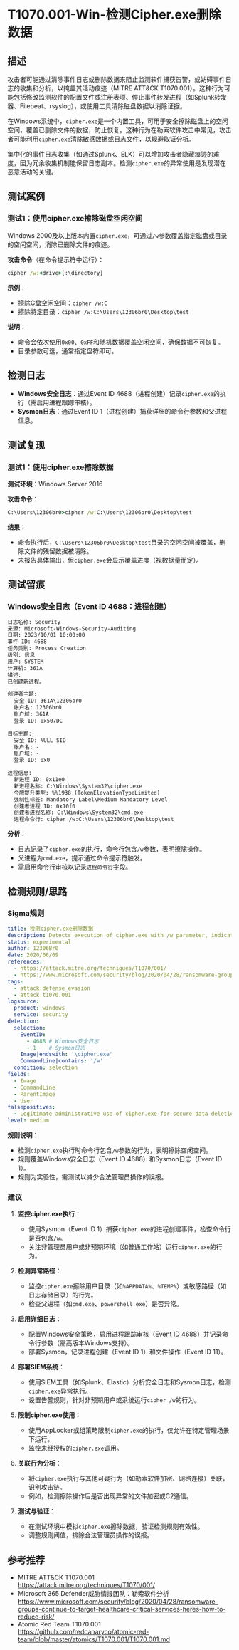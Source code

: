 # T1070.001-Win-检测Cipher.exe删除数据

## 描述

攻击者可能通过清除事件日志或删除数据来阻止监测软件捕获告警，或妨碍事件日志的收集和分析，以掩盖其活动痕迹（MITRE ATT&CK T1070.001）。这种行为可能包括修改监测软件的配置文件或注册表项、停止事件转发进程（如Splunk转发器、Filebeat、rsyslog），或使用工具清除磁盘数据以消除证据。

在Windows系统中，`cipher.exe`是一个内置工具，可用于安全擦除磁盘上的空闲空间，覆盖已删除文件的数据，防止恢复。这种行为在勒索软件攻击中常见，攻击者可能利用`cipher.exe`清除敏感数据或日志文件，以规避取证分析。

集中化的事件日志收集（如通过Splunk、ELK）可以增加攻击者隐藏痕迹的难度，因为冗余收集机制能保留日志副本。检测`cipher.exe`的异常使用是发现潜在恶意活动的关键。

## 测试案例

### 测试1：使用cipher.exe擦除磁盘空闲空间

Windows 2000及以上版本内置`cipher.exe`，可通过`/w`参数覆盖指定磁盘或目录的空闲空间，消除已删除文件的痕迹。

**攻击命令**（在命令提示符中运行）：
```cmd
cipher /w:<drive>[:\directory]
```

**示例**：
- 擦除C盘空闲空间：`cipher /w:C`
- 擦除特定目录：`cipher /w:C:\Users\12306br0\Desktop\test`

**说明**：
- 命令会依次使用`0x00`、`0xFF`和随机数据覆盖空闲空间，确保数据不可恢复。
- 目录参数可选，通常指定盘符即可。

## 检测日志

- **Windows安全日志**：通过Event ID 4688（进程创建）记录`cipher.exe`的执行（需启用进程跟踪审核）。
- **Sysmon日志**：通过Event ID 1（进程创建）捕获详细的命令行参数和父进程信息。

## 测试复现

### 测试1：使用cipher.exe擦除数据

**测试环境**：Windows Server 2016

**攻击命令**：
```cmd
C:\Users\12306br0>cipher /w:C:\Users\12306br0\Desktop\test
```

**结果**：
- 命令执行后，`C:\Users\12306br0\Desktop\test`目录的空闲空间被覆盖，删除文件的残留数据被清除。
- 未报告具体输出，但`cipher.exe`会显示覆盖进度（视数据量而定）。

## 测试留痕

### Windows安全日志（Event ID 4688：进程创建）

```xml
日志名称: Security
来源: Microsoft-Windows-Security-Auditing
日期: 2023/10/01 10:00:00
事件 ID: 4688
任务类别: Process Creation
级别: 信息
用户: SYSTEM
计算机: 361A
描述:
已创建新进程。

创建者主题:
  安全 ID: 361A\12306br0
  帐户名: 12306br0
  帐户域: 361A
  登录 ID: 0x507DC

目标主题:
  安全 ID: NULL SID
  帐户名: -
  帐户域: -
  登录 ID: 0x0

进程信息:
  新进程 ID: 0x11e0
  新进程名称: C:\Windows\System32\cipher.exe
  令牌提升类型: %%1938 (TokenElevationTypeLimited)
  强制性标签: Mandatory Label\Medium Mandatory Level
  创建者进程 ID: 0x10f0
  创建者进程名称: C:\Windows\System32\cmd.exe
  进程命令行: cipher /w:C:\Users\12306br0\Desktop\test
```

**分析**：
- 日志记录了`cipher.exe`的执行，命令行包含`/w`参数，表明擦除操作。
- 父进程为`cmd.exe`，提示通过命令提示符触发。
- 需启用命令行审核以记录`进程命令行`字段。

## 检测规则/思路

### Sigma规则

```yaml
title: 检测cipher.exe删除数据
description: Detects execution of cipher.exe with /w parameter, indicating potential data wiping behavior, as seen in ransomware attacks.
status: experimental
author: 12306Br0
date: 2020/06/09
references:
  - https://attack.mitre.org/techniques/T1070/001/
  - https://www.microsoft.com/security/blog/2020/04/28/ransomware-groups-continue-to-target-healthcare-critical-services-heres-how-to-reduce-risk/
tags:
  - attack.defense_evasion
  - attack.t1070.001
logsource:
  product: windows
  service: security
detection:
  selection:
    EventID:
      - 4688 # Windows安全日志
      - 1    # Sysmon日志
    Image|endswith: '\cipher.exe'
    CommandLine|contains: '/w'
  condition: selection
fields:
  - Image
  - CommandLine
  - ParentImage
  - User
falsepositives:
  - Legitimate administrative use of cipher.exe for secure data deletion
level: medium
```

**规则说明**：
- 检测`cipher.exe`执行时命令行包含`/w`参数的行为，表明擦除空闲空间。
- 规则覆盖Windows安全日志（Event ID 4688）和Sysmon日志（Event ID 1）。
- 规则为实验性，需测试以减少合法管理员操作的误报。

### 建议

1. **监控cipher.exe执行**：
   - 使用Sysmon（Event ID 1）捕获`cipher.exe`的进程创建事件，检查命令行是否包含`/w`。
   - 关注非管理员用户或非预期环境（如普通工作站）运行`cipher.exe`的行为。

2. **检测异常路径**：
   - 监控`cipher.exe`擦除用户目录（如`%APPDATA%`、`%TEMP%`）或敏感路径（如日志存储目录）的行为。
   - 检查父进程（如`cmd.exe`、`powershell.exe`）是否异常。

3. **启用详细日志**：
   - 配置Windows安全策略，启用进程跟踪审核（Event ID 4688）并记录命令行参数（需高版本Windows支持）。
   - 部署Sysmon，记录进程创建（Event ID 1）和文件操作（Event ID 11）。

4. **部署SIEM系统**：
   - 使用SIEM工具（如Splunk、Elastic）分析安全日志和Sysmon日志，检测`cipher.exe`异常执行。
   - 设置告警规则，针对非预期用户或系统运行`cipher /w`的行为。

5. **限制cipher.exe使用**：
   - 使用AppLocker或组策略限制`cipher.exe`的执行，仅允许在特定管理场景下运行。
   - 监控未经授权的`cipher.exe`调用。

6. **关联行为分析**：
   - 将`cipher.exe`执行与其他可疑行为（如勒索软件加密、网络连接）关联，识别攻击链。
   - 例如，检测擦除操作后是否出现异常的文件加密或C2通信。

7. **测试与验证**：
   - 在测试环境中模拟`cipher.exe`擦除数据，验证检测规则有效性。
   - 调整规则阈值，排除合法管理员操作的误报。

## 参考推荐

- MITRE ATT&CK T1070.001  
  <https://attack.mitre.org/techniques/T1070/001/>
- Microsoft 365 Defender威胁情报团队：勒索软件分析  
  <https://www.microsoft.com/security/blog/2020/04/28/ransomware-groups-continue-to-target-healthcare-critical-services-heres-how-to-reduce-risk/>
- Atomic Red Team T1070.001  
  <https://github.com/redcanaryco/atomic-red-team/blob/master/atomics/T1070.001/T1070.001.md>
